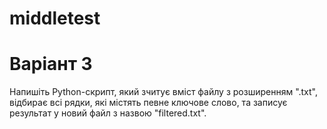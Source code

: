 # middletest

# Варіант 3
Напишіть Python-скрипт, який зчитує вміст файлу з розширенням ".txt", відбирає всі рядки, які містять певне ключове слово, та записує результат у новий файл з назвою "filtered.txt".
